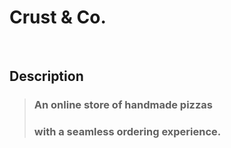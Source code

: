 # Crust & Co.

<br/>

## Description

> ### An online store of handmade pizzas
>
> ### with a seamless ordering experience.
